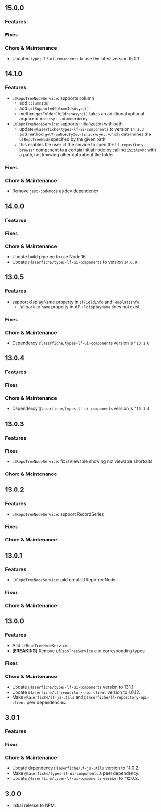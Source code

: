 ## 15.0.0

### Features

### Fixes

### Chore & Maintenance
 - Updated `types-lf-ui-components` to use the latest version 15.0.1
## 14.1.0

### Features
- `LfRepoTreeNodeService`: supports column
  - add `columnIds`
  - add `getSupportedColumnIdsAsync()`
  - method `getFolderChildrenAsync()` takes an additional optional argument `orderBy: ColumnOrderBy`
- `LfRepoTreeNodeService`: supports initialization with path
  - update `@laserfiche\types-lf-ui-components` to version `14.1.3`
  - add method `getTreeNodeByIdentifierAsync`, which determines the `LfRepoTreeNode` specified by the given path
  - this enables the user of the service to open the `lf-repository-browser` component to a certain initial node by calling
      `initAsync` with a path, not knowing other data about the folder.

### Fixes

### Chore & Maintenance
- Remove `jest-codemods` as dev dependency

## 14.0.0

### Features

### Fixes

### Chore & Maintenance
- Update build pipeline to use Node 16
- Update `@laserfiche/types-lf-ui-components` to version `14.0.0`

## 13.0.5

### Features
- support displayName property in `LfFieldInfo` and `TemplateInfo`
    - fallback to `name` property in API if `displayName` does not exist

### Fixes

### Chore & Maintenance
- Dependency `@laserfiche/types-lf-ui-components` version is `^13.1.6`

## 13.0.4

### Features
### Fixes

### Chore & Maintenance
- Dependency `@laserfiche/types-lf-ui-components` version is `^13.1.4`

## 13.0.3

### Features
### Fixes
- `LfRepoTreeNodeService`: fix isViewable showing not viewable shortcuts
### Chore & Maintenance

## 13.0.2

### Features
- `LfRepoTreeNodeService`: support RecordSeries
### Fixes

### Chore & Maintenance

## 13.0.1

### Features
- `LfRepoTreeNodeService`: add createLfRepoTreeNode

### Fixes

### Chore & Maintenance

## 13.0.0

### Features
- Add `LfRepoTreeNodeService`.
- **[BREAKING]** Remove `LfRepoTreeService` and corresponding types.

### Fixes

### Chore & Maintenance
- Update `@laserfiche/types-lf-ui-components` version to 13.1.1.
- Update `@laserfiche/lf-repository-api-client` version to 1.0.12.
- Make `@laserfiche/lf-js-utils` and `@laserfiche/lf-repository-api-client` peer dependencies.

## 3.0.1

### Features

### Fixes

### Chore & Maintenance

- Update dependency `@laserfiche/lf-js-utils` version to ^4.0.2.
- Make `@laserfiche/types-lf-ui-components` a peer dependency.
- Update `@laserfiche/types-lf-ui-components` version to ^12.0.2.

## 3.0.0

- Initial release to NPM. 
